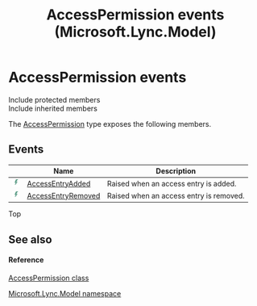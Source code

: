 ﻿---
title: AccessPermission events (Microsoft.Lync.Model)
TOCTitle: AccessPermission events
ms:assetid: Events.T:Microsoft.Lync.Model.AccessPermission_DI_3_UC_OCS14MrefLyncWPF
ms:mtpsurl: https://msdn.microsoft.com/en-us/library/microsoft.lync.model.accesspermission_di_3_uc_ocs14mreflyncwpf_events(v=office.15)
ms:contentKeyID: 48599579
ms.date: 07/28/2014
mtps_version: v=office.15
---

# AccessPermission events

Include protected members  
Include inherited members  

The [AccessPermission](accesspermission-class-microsoft-lync-model_2.md) type exposes the following members.

## Events

<table>
<thead>
<tr class="header">
<th> </th>
<th>Name</th>
<th>Description</th>
</tr>
</thead>
<tbody>
<tr class="odd">
<td><img src="images/JJ266306.pubevent(Office.15).gif" title="Public event" alt="Public event" /></td>
<td><a href="accesspermission-accessentryadded-event-microsoft-lync-model_2.md">AccessEntryAdded</a></td>
<td>Raised when an access entry is added.</td>
</tr>
<tr class="even">
<td><img src="images/JJ266306.pubevent(Office.15).gif" title="Public event" alt="Public event" /></td>
<td><a href="accesspermission-accessentryremoved-event-microsoft-lync-model_2.md">AccessEntryRemoved</a></td>
<td>Raised when an access entry is removed.</td>
</tr>
</tbody>
</table>


Top

## See also

#### Reference

[AccessPermission class](accesspermission-class-microsoft-lync-model_2.md)

[Microsoft.Lync.Model namespace](microsoft-lync-model-namespace_2.md)

